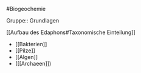 #Biogeochemie 

Gruppe:: Grundlagen

[[Aufbau des Edaphons#Taxonomische Einteilung]]

- [[Bakterien]]
- [[Pilze]]
- [[Algen]]
- ([[Archaeen]])